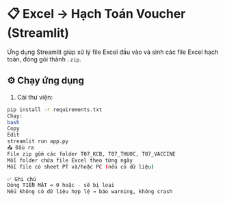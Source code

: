 # 📋 Excel → Hạch Toán Voucher (Streamlit)
Ứng dụng Streamlit giúp xử lý file Excel đầu vào và sinh các file Excel hạch toán, đóng gói thành `.zip`.
## ⚙️ Chạy ứng dụng
1. Cài thư viện:
```bash
pip install -r requirements.txt
Chạy:
bash
Copy
Edit
streamlit run app.py
📤 Đầu ra
File zip gồm các folder T07_KCB, T07_THUOC, T07_VACCINE
Mỗi folder chứa file Excel theo từng ngày
Mỗi file có sheet PT và/hoặc PC (nếu có dữ liệu)

✅ Ghi chú
Dòng TIỀN MẶT = 0 hoặc - sẽ bị loại
Nếu không có dữ liệu hợp lệ → báo warning, không crash
